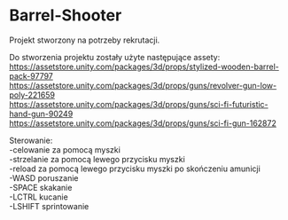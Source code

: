 # Barrel-Shooter  
  
Projekt stworzony na potrzeby rekrutacji.  

Do stworzenia projektu zostały użyte następujące assety:  
https://assetstore.unity.com/packages/3d/props/stylized-wooden-barrel-pack-97797  
https://assetstore.unity.com/packages/3d/props/guns/revolver-gun-low-poly-221659  
https://assetstore.unity.com/packages/3d/props/guns/sci-fi-futuristic-hand-gun-90249  
https://assetstore.unity.com/packages/3d/props/guns/sci-fi-gun-162872  
  
Sterowanie:  
-celowanie za pomocą myszki  
-strzelanie za pomocą lewego przycisku myszki  
-reload za pomocą lewego przycisku myszki po skończeniu amunicji  
-WASD poruszanie  
-SPACE skakanie  
-LCTRL kucanie  
-LSHIFT sprintowanie  
